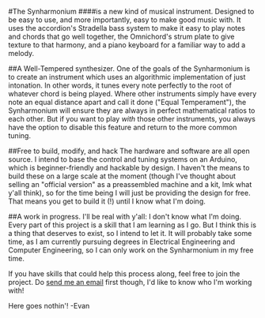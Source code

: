 #The Synharmonium
####is a new kind of musical instrument.
Designed to be easy to use, and more importantly, easy to make good music with. It uses the accordion's Stradella bass system to make it easy to play notes and chords that go well together, the Omnichord's strum plate to give texture to that harmony, and a piano keyboard for a familiar way to add a melody.

##A Well-Tempered synthesizer.
One of the goals of the Synharmonium is to create an instrument which uses an algorithmic implementation of just intonation. In other words, it tunes every note perfectly to the root of whatever chord is being played. Where other instruments simply have every note an equal distance apart and call it done ("Equal Temperament"), the Synharmonium will ensure they are always in perfect mathematical ratios to each other. But if you want to play _with_ those other instruments, you always have the option to disable this feature and return to the more common tuning.

##Free to build, modify, and hack
The hardware and software are all open source. I intend to base the control and tuning systems on an Arduino, which is beginner-friendly and hackable by design. I haven't the means to build these on a large scale at the moment (though I've thought about selling an "official version" as a preassembled machine and a kit, lmk what y'all think), so for the time being I will just be providing the design for free. That means you get to build it (!) until I know what I'm doing.

##A work in progress.
I'll be real with y'all: I don't know what I'm doing. Every part of this project is a skill that I am learning as I go. But I think this is a thing that deserves to exist, so I intend to let it. It will probably take some time, as I am currently pursuing degrees in Electrical Engineering and Computer Engineering, so I can only work on the Synharmonium in my free time.

If you have skills that could help this process along, feel free to join the project. Do [send me an email](mailto:evanmobley29@gmail.com) first though, I'd like to know who I'm working with! 

Here goes nothin'!
-Evan
